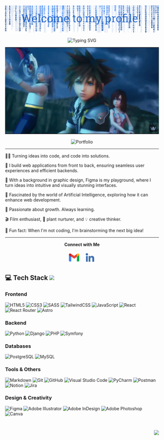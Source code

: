 <p align="center">
  <img src="assets/header.png" alt="Header image" class="max-w-full">
</p>

<p align="center">
   <img src="https://readme-typing-svg.demolab.com?font=Roboto+Slab&color=%230868FF&center=true&vCenter=true&width=450&duration=1500&pause=1000&lines=Jessica+Arroyo+Lebrón;Jr+Full+Stack+Developer" alt="Typing SVG">
</p>

<p align="center">
  <img alt="Kingdom Hearts characters GIF" src="assets/kh.gif" class="max-w-full mx-auto rounded-md"/>
</p>

<p align="center">
  <a href="https://www.jessicaarroyolebron.com" style="text-decoration:none;">
    <img src="https://img.shields.io/badge/✨%20CHECK%20OUT%20MY%20PORTFOLIO%20✨-083B60?style=for-the-badge&labelColor=083B60" alt="Portfolio">
  </a>
</p>


---

<p>👩‍💻 Turning ideas into code, and code into solutions.</p>
<p>🔧 I build web applications from front to back, ensuring seamless user experiences and efficient backends.</p>
<p>🎨 With a background in graphic design, Figma is my playground, where I turn ideas into intuitive and visually stunning interfaces.</p>
<p>🧠 Fascinated by the world of Artificial Intelligence, exploring how it can enhance web development.</p>
<p>🌿 Passionate about growth. Always learning.</p>
<p>🎬 Film enthusiast, 🌱 plant nurturer, and 💡 creative thinker.</p>
<p>🚀 Fun fact: When I'm not coding, I'm brainstorming the next big idea!</p>


---

<p align="center"><strong>Connect with Me</strong></p>

<p align="center">
  <a href="mailto:jessica.arroyo.lebron@gmail.com" style="text-decoration: none;"><img src="assets/gmail.png" alt="Email" height="40"/></a>&nbsp;&nbsp;&nbsp;<a href="https://www.linkedin.com/in/jessica-arroyo-lebron/" style="text-decoration: none;"><img src="assets/linkedin.png" alt="LinkedIn" height="40"/></a>
</p>


## 💻 Tech Stack <img src='https://user-images.githubusercontent.com/74038190/206662607-d9e7591e-bbf9-42f9-9386-29efc927bc16.gif' style="width: 20px; ">


### Frontend
![HTML5](https://img.shields.io/badge/html5-%23E34F26.svg?style=for-the-badge&logo=html5&logoColor=white)
![CSS3](https://img.shields.io/badge/css3-%231572B6.svg?style=for-the-badge&logo=css3&logoColor=white)
![SASS](https://img.shields.io/badge/Sass-CC6699?style=for-the-badge&logo=sass&logoColor=white)
![TailwindCSS](https://img.shields.io/badge/tailwindcss-%2338B2AC.svg?style=for-the-badge&logo=tailwind-css&logoColor=white)
![JavaScript](https://img.shields.io/badge/javascript-%23323330.svg?style=for-the-badge&logo=javascript&logoColor=%23F7DF1E)
![React](https://img.shields.io/badge/react-%2320232a.svg?style=for-the-badge&logo=react&logoColor=%2361DAFB)
![React Router](https://img.shields.io/badge/React_Router-CA4245?style=for-the-badge&logo=react-router&logoColor=white)
![Astro](https://img.shields.io/badge/Astro-0C1222.svg?style=for-the-badge&logo=astro&logoColor=FDFDFE)

### Backend
![Python](https://img.shields.io/badge/python-%2314354C.svg?style=for-the-badge&logo=python&logoColor=white)
![Django](https://img.shields.io/badge/django-%23092E20.svg?style=for-the-badge&logo=django&logoColor=white)
![PHP](https://img.shields.io/badge/php-%23777BB4.svg?style=for-the-badge&logo=php&logoColor=white)
![Symfony](https://img.shields.io/badge/Symfony-000000.svg?style=for-the-badge&logo=symfony&logoColor=white)

### Databases
![PostgreSQL](https://img.shields.io/badge/postgreSQL-%23316192.svg?style=for-the-badge&logo=postgresql&logoColor=white)
![MySQL](https://img.shields.io/badge/mysql-%2300f.svg?style=for-the-badge&logo=mysql&logoColor=white)

### Tools & Others
![Markdown](https://img.shields.io/badge/markdown-%23000000.svg?style=for-the-badge&logo=markdown&logoColor=white)
![Git](https://img.shields.io/badge/git-%23F05033.svg?style=for-the-badge&logo=git&logoColor=white)
![GitHub](https://img.shields.io/badge/github-%23121011.svg?style=for-the-badge&logo=github&logoColor=white)
![Visual Studio Code](https://img.shields.io/badge/VSCode-0078D4.svg?style=for-the-badge&logo=visual-studio-code&logoColor=white)
![PyCharm](https://img.shields.io/badge/PyCharm-000000.svg?style=for-the-badge&logo=pycharm&logoColor=white)
![Postman](https://img.shields.io/badge/Postman-FF6C37?style=for-the-badge&logo=postman&logoColor=white)
![Notion](https://img.shields.io/badge/Notion-%23000000.svg?style=for-the-badge&logo=notion&logoColor=white)
![Jira](https://img.shields.io/badge/jira-%230A0FFF.svg?style=for-the-badge&logo=jira&logoColor=white)

### Design & Creativity
![Figma](https://img.shields.io/badge/figma-%23F24E1E.svg?style=for-the-badge&logo=figma&logoColor=white)
![Adobe Illustrator](https://img.shields.io/badge/Adobe%20Illustrator-FF9A00?style=for-the-badge&logo=adobe%20illustrator&logoColor=white)
![Adobe InDesign](https://img.shields.io/badge/Adobe%20InDesign-FF3366?style=for-the-badge&logo=Adobe%20InDesign&logoColor=white)
![Adobe Photoshop](https://img.shields.io/badge/Adobe%20Photoshop-31A8FF?style=for-the-badge&logo=Adobe%20Photoshop&logoColor=black)
![Canva](https://img.shields.io/badge/Canva-%2300C4CC.svg?style=for-the-badge&logo=Canva&logoColor=white)

<br>

<p align="right">
  <a href="#top">
    <img src="https://img.shields.io/static/v1?label&message=Go+to+Top&color=0b6ab3&style=flat&logo"  style="width: 100px; alt="Go to Top" />
  </a>
</p>
